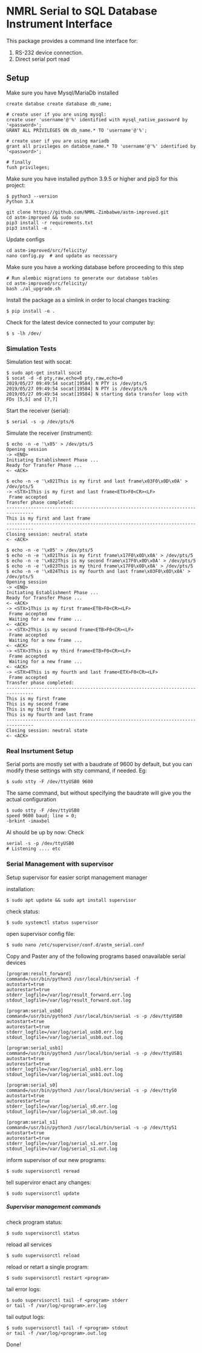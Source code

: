 # NMRL Serial to SQL Database Instrument Interface

This package provides a command line interface for:
1. RS-232 device connection.
2. Direct serial port read


## Setup

Make sure you have Mysql/MariaDb installed

    create databse create database db_name;

    # create user if you are using mysql: 
    create user 'username'@'%' identified with mysql_native_password by '<password>'; 
    GRANT ALL PRIVILEGES ON db_name.* TO 'username'@'%';
    
    # create user if you are using mariadb 
    grant all privileges on databse_name.* TO 'username'@'%' identified by '<password>';

    # finally 
    fush privileges;
    

Make sure you have installed python 3.9.5 or higher and pip3 for this project:

    $ python3 --version
    Python 3.X
    
    git clone https://github.com/NMRL-Zimbabwe/astm-improved.git
    cd astm-improved && sudo su
    pip3 install -r requirements.txt
    pip3 install -e .
    
    
Update configs 

    cd astm-improved/src/felicity/
    nano config.py  # and update as necessary
    


Make sure you have a working database before proceeding to this step

    # Run alembic migrations to generate our database tables
    cd astm-improved/src/felicity/
    bash ./al_upgrade.sh


Install the package as a simlink in order to local changes tracking:

    $ pip install -e .
    
    
Check for the latest device connected to your computer by:
    
    $ s -lh /dev/
    

### Simulation Tests
Simulation test with socat:

    $ sudo apt-get install socat
    $ socat -d -d pty,raw,echo=0 pty,raw,echo=0
    2019/05/27 09:49:54 socat[19584] N PTY is /dev/pts/5
    2019/05/27 09:49:54 socat[19584] N PTY is /dev/pts/6
    2019/05/27 09:49:54 socat[19584] N starting data transfer loop with FDs [5,5] and [7,7]

    
Start the receiver (serial):

    $ serial -s -p /dev/pts/6
    
    
Simulate the receiver (instrument):

    $ echo -n -e '\x05' > /dev/pts/5
    Opening session
    -> <ENQ>
    Initiating Establishment Phase ...
    Ready for Transfer Phase ...
    <- <ACK>
       
    $ echo -n -e '\x021This is my first and last frame\x03F0\x0D\x0A' > /dev/pts/5
    -> <STX>1This is my first and last frame<ETX>F0<CR><LF>
     Frame accepted
    Transfer phase completed:
    --------------------------------------------------------------------------------
    This is my first and last frame
    --------------------------------------------------------------------------------
    Closing session: neutral state
    <- <ACK>
    
    $ echo -n -e '\x05' > /dev/pts/5
    $ echo -n -e '\x021This is my first frame\x17F0\x0D\x0A' > /dev/pts/5
    $ echo -n -e '\x022This is my second frame\x17F0\x0D\x0A' > /dev/pts/5
    $ echo -n -e '\x023This is my third frame\x17F0\x0D\x0A' > /dev/pts/5
    $ echo -n -e '\x024This is my fourth and last frame\x03F0\x0D\x0A' > /dev/pts/5
    Opening session
    -> <ENQ>
    Initiating Establishment Phase ...
    Ready for Transfer Phase ...
    <- <ACK>
    -> <STX>1This is my first frame<ETB>F0<CR><LF>
     Frame accepted
     Waiting for a new frame ...
    <- <ACK>
    -> <STX>2This is my second frame<ETB>F0<CR><LF>
     Frame accepted
     Waiting for a new frame ...
    <- <ACK>
    -> <STX>3This is my third frame<ETB>F0<CR><LF>
     Frame accepted
     Waiting for a new frame ...
    <- <ACK>
    -> <STX>4This is my fourth and last frame<ETX>F0<CR><LF>
     Frame accepted
    Transfer phase completed:
    --------------------------------------------------------------------------------
    This is my first frame
    This is my second frame
    This is my third frame
    This is my fourth and last frame
    --------------------------------------------------------------------------------
    Closing session: neutral state
    <- <ACK>
 
 
### Real Insrtument Setup
Serial ports are mostly set with a baudrate of 9600 by default, but you can modify these settings with stty command, if needed. Eg:
    
    $ sudo stty -F /dev/ttyUSB0 9600
    
    
The same command, but without specifying the baudrate will give you the actual configuration
 
    $ sudo stty -F /dev/ttyUSB0
    speed 9600 baud; line = 0;
    -brkint -imaxbel
    
Al should be up by now: Check

    serial -s -p /dev/ttyUSB0
    # Listening .... etc
    
    
### Serial Management with supervisor
Setup supervisor for easier script management manager

installation:

    $ sudo apt update && sudo apt install supervisor
    
    
check status:

    $ sudo systemctl status supervisor
    
open supervisor config file:

    $ sudo nano /etc/supervisor/conf.d/astm_serial.conf
    
    
Copy and Paster any of the following programs based onavailable serial devices 

    [program:result_forward]
    command=/usr/bin/python3 /usr/local/bin/serial -f
    autostart=true
    autorestart=true
    stderr_logfile=/var/log/result_forward.err.log
    stdout_logfile=/var/log/result_forward.out.log
    
    [program:serial_usb0]
    command=/usr/bin/python3 /usr/local/bin/serial -s -p /dev/ttyUSB0
    autostart=true
    autorestart=true
    stderr_logfile=/var/log/serial_usb0.err.log
    stdout_logfile=/var/log/serial_usb0.out.log
   
    [program:serial_usb1]
    command=/usr/bin/python3 /usr/local/bin/serial -s -p /dev/ttyUSB1
    autostart=true
    autorestart=true
    stderr_logfile=/var/log/serial_usb1.err.log
    stdout_logfile=/var/log/serial_usb1.out.log

    [program:serial_s0]
    command=/usr/bin/python3 /usr/local/bin/serial -s -p /dev/ttyS0
    autostart=true
    autorestart=true
    stderr_logfile=/var/log/serial_s0.err.log
    stdout_logfile=/var/log/serial_s0.out.log
   
    [program:serial_s1]
    command=/usr/bin/python3 /usr/local/bin/serial -s -p /dev/ttyS1
    autostart=true
    autorestart=true
    stderr_logfile=/var/log/serial_s1.err.log
    stdout_logfile=/var/log/serial_s1.out.log
   
   
inform supervisor of our new programs:

    $ sudo supervisorctl reread
    

tell superviror enact any changes:

    $ sudo supervisorctl update
    
    
##### Supervisor management commands
check program status:

    $ sudo supervisorctl status
    
    
reload all services

    $ sudo supervisorctl reload


reload or retart a single program:
    
    $ sudo supervisorctl restart <program>
    

tail error logs:

    $ sudo supervisorctl tail -f <program> stderr
    or tail -f /var/log/<program>.err.log
    
tail output logs:

    $ sudo supervisorctl tail -f <program> stdout
    or tail -f /var/log/<program>.out.log
    
Done!
